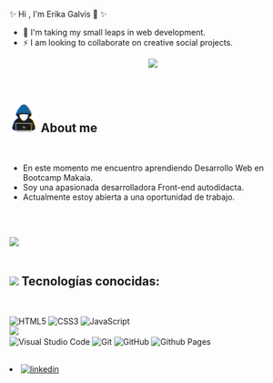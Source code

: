  ✨ Hi , I'm Erika Galvis 👋 ✨

- 🌱 I'm taking my small leaps in web development.
- ⚡ I am looking to collaborate on creative social projects.


<p align="center">
  <a href="https://github.com/DenverCoder1/readme-typing-svg"><img src="https://readme-typing-svg.herokuapp.com?font=Time+New+Roman&color=cyan&size=25&center=true&vCenter=true&width=600&height=100&lines=&hearts;++;Self-taught+Front-End+Developer,;Computer+Science+Student,;+Newbie,;Active+Learner/Researcher,;Love+to+learn+new+stuffs..<3"></a>
</p>


<br>
	
## <picture><img src = "https://github.com/0xAbdulKhalid/0xAbdulKhalid/raw/main/assets/mdImages/about_me.gif" width = 50px></picture> **About me**

<br>

- En este momento me encuentro aprendiendo Desarrollo Web en Bootcamp Makaia.
- Soy una apasionada desarrolladora Front-end autodidacta.
- Actualmente estoy abierta a una oportunidad de trabajo.

<br><br>

<img src="https://user-images.githubusercontent.com/73097560/115834477-dbab4500-a447-11eb-908a-139a6edaec5c.gif"><br><br>

## <img src="https://media2.giphy.com/media/QssGEmpkyEOhBCb7e1/giphy.gif?cid=ecf05e47a0n3gi1bfqntqmob8g9aid1oyj2wr3ds3mg700bl&rid=giphy.gif" width ="25"><b> Tecnologías conocidas:</b>
<br>

<p align="center">

   ![HTML5](https://img.shields.io/badge/HTML5%20-%23E34F26.svg?style=for-the-badge&logo=html5&logoColor=white)
   ![CSS3](https://img.shields.io/badge/CSS%20-%231572B6.svg?style=for-the-badge&logo=css3&logoColor=white)
   ![JavaScript](https://img.shields.io/badge/JavaScript%20-%23F7DF1E.svg?style=for-the-badge&logo=javascript&logoColor=black)
   <code> <img height="50" src="https://www.vectorlogo.zone/logos/reactjs/reactjs-ar21.svg"> </code>
   ![Visual Studio Code](https://img.shields.io/badge/Visual%20Studio%20Code-0078d7.svg?style=for-the-badge&logo=visual-studio-code&logoColor=white)
   ![Git](https://img.shields.io/badge/git-%23F05033.svg?style=for-the-badge&logo=git&logoColor=white)
   ![GitHub](https://img.shields.io/badge/github-%23121011.svg?style=for-the-badge&logo=github&logoColor=white)
   ![Github Pages](https://img.shields.io/badge/GitHub%20Pages-%23327FC7.svg?style=for-the-badge&logo=github&logoColor=white)
   
  
<br>
  
<li>
<a href="https://www.linkedin.com/in/erika-valencia-dev/" target="_blank">
<img src="https://img.shields.io/badge/linkedin:  click-%2300acee.svg?color=405DE6&style=for-the-badge&logo=linkedin&logoColor=white" alt=linkedin style="margin-bottom: 5px;"/>
</a>
</li>

  
